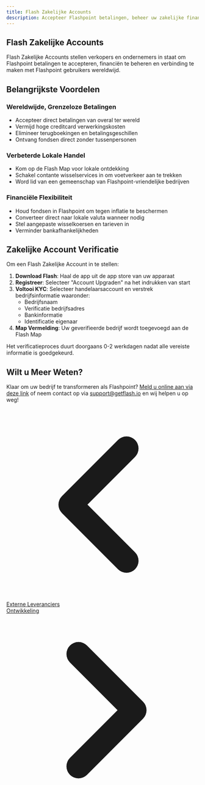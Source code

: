 ```yaml
---
title: Flash Zakelijke Accounts
description: Accepteer Flashpoint betalingen, beheer uw zakelijke financiën en word lid van het wereldwijde netwerk van Flash-enabled verkopers
---
```


## Flash Zakelijke Accounts

Flash Zakelijke Accounts stellen verkopers en ondernemers in staat om Flashpoint betalingen te accepteren, financiën te beheren en verbinding te maken met Flashpoint gebruikers wereldwijd.

## Belangrijkste Voordelen

### Wereldwijde, Grenzeloze Betalingen

-   Accepteer direct betalingen van overal ter wereld
-   Vermijd hoge creditcard verwerkingskosten
-   Elimineer terugboekingen en betalingsgeschillen
-   Ontvang fondsen direct zonder tussenpersonen

### Verbeterde Lokale Handel

-   Kom op de Flash Map voor lokale ontdekking
-   Schakel contante wisselservices in om voetverkeer aan te trekken
-   Word lid van een gemeenschap van Flashpoint-vriendelijke bedrijven

### Financiële Flexibiliteit

-   Houd fondsen in Flashpoint om tegen inflatie te beschermen
-   Converteer direct naar lokale valuta wanneer nodig
-   Stel aangepaste wisselkoersen en tarieven in
-   Verminder bankafhankelijkheden

## Zakelijke Account Verificatie

Om een Flash Zakelijke Account in te stellen:

1. **Download Flash**: Haal de app uit de app store van uw apparaat
2. **Registreer**: Selecteer "Account Upgraden" na het indrukken van start
3. **Voltooi KYC**: Selecteer handelaarsaccount en verstrek bedrijfsinformatie waaronder:
    - Bedrijfsnaam
    - Verificatie bedrijfsadres
    - Bankinformatie
    - Identificatie eigenaar
4. **Map Vermelding**: Uw geverifieerde bedrijf wordt toegevoegd aan de Flash Map

Het verificatieproces duurt doorgaans 0-2 werkdagen nadat alle vereiste informatie is goedgekeurd.

## Wilt u Meer Weten?

Klaar om uw bedrijf te transformeren als Flashpoint? [Meld u online aan via deze link](https://flash-merchant-signup-ov4yh.ondigitalocean.app/form) of neem contact op via [support@getflash.io](mailto:support@getflash.io) en wij helpen u op weg!

<!-- Navigation links -->
<div class="flex justify-between items-center mt-8 pt-4 border-t border-zinc-200 dark:border-zinc-700">
  <div class="w-1/3 text-left">
    <a href="third-party-vendors" class="inline-flex items-center bg-purple-600 hover:bg-purple-700 text-white rounded-md transition-colors px-4 py-2 text-sm font-medium shadow-sm hover:shadow-md">
      <svg xmlns="http://www.w3.org/2000/svg" class="h-6 w-6 mr-2" fill="none" viewBox="0 0 24 24" stroke="currentColor">
        <path stroke-linecap="round" stroke-linejoin="round" stroke-width="3" d="M15 19l-7-7 7-7" />
      </svg>
      Externe Leveranciers
    </a>
  </div>
  <div class="w-1/3 text-center">
    <!-- Optional center content -->
  </div>
  <div class="w-1/3 text-right">
    <a href="development" class="inline-flex items-center bg-purple-600 hover:bg-purple-700 text-white rounded-md transition-colors px-4 py-2 text-sm font-medium shadow-sm hover:shadow-md">
      Ontwikkeling
      <svg xmlns="http://www.w3.org/2000/svg" class="h-6 w-6 ml-2" fill="none" viewBox="0 0 24 24" stroke="currentColor">
        <path stroke-linecap="round" stroke-linejoin="round" stroke-width="3" d="M9 5l7 7-7 7" />
      </svg>
    </a>
  </div>
</div>